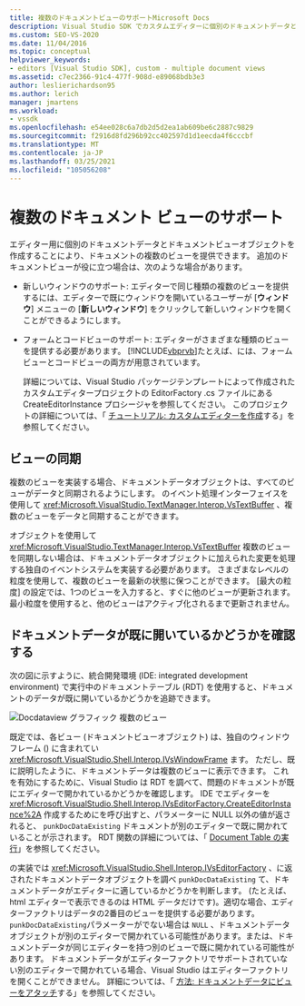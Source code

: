 ```yaml
---
title: 複数のドキュメントビューのサポートMicrosoft Docs
description: Visual Studio SDK でカスタムエディターに個別のドキュメントデータとドキュメントビューオブジェクトを使用して、ドキュメントの複数のビューを提供する方法について説明します。
ms.custom: SEO-VS-2020
ms.date: 11/04/2016
ms.topic: conceptual
helpviewer_keywords:
- editors [Visual Studio SDK], custom - multiple document views
ms.assetid: c7ec2366-91c4-477f-908d-e89068bdb3e3
author: leslierichardson95
ms.author: lerich
manager: jmartens
ms.workload:
- vssdk
ms.openlocfilehash: e54ee028c6a7db2d5d2ea1ab609be6c2887c9829
ms.sourcegitcommit: f2916d8fd296b92cc402597d1d1eecda4f6cccbf
ms.translationtype: MT
ms.contentlocale: ja-JP
ms.lasthandoff: 03/25/2021
ms.locfileid: "105056208"
---
```

# <a name="supporting-multiple-document-views"></a>複数のドキュメント ビューのサポート
エディター用に個別のドキュメントデータとドキュメントビューオブジェクトを作成することにより、ドキュメントの複数のビューを提供できます。 追加のドキュメントビューが役に立つ場合は、次のような場合があります。

- 新しいウィンドウのサポート: エディターで同じ種類の複数のビューを提供するには、エディターで既にウィンドウを開いているユーザーが [**ウィンドウ**] メニューの [**新しいウィンドウ**] をクリックして新しいウィンドウを開くことができるようにします。

- フォームとコードビューのサポート: エディターがさまざまな種類のビューを提供する必要があります。 [!INCLUDE[vbprvb](../code-quality/includes/vbprvb_md.md)]たとえば、には、フォームビューとコードビューの両方が用意されています。

  詳細については、Visual Studio パッケージテンプレートによって作成されたカスタムエディタープロジェクトの EditorFactory .cs ファイルにある CreateEditorInstance プロシージャを参照してください。 このプロジェクトの詳細については、「 [チュートリアル: カスタムエディターを作成](../extensibility/walkthrough-creating-a-custom-editor.md)する」を参照してください。

## <a name="synchronizing-views"></a>ビューの同期
 複数のビューを実装する場合、ドキュメントデータオブジェクトは、すべてのビューがデータと同期されるようにします。 のイベント処理インターフェイスを使用して <xref:Microsoft.VisualStudio.TextManager.Interop.VsTextBuffer> 、複数のビューをデータと同期することができます。

 オブジェクトを使用して <xref:Microsoft.VisualStudio.TextManager.Interop.VsTextBuffer> 複数のビューを同期しない場合は、ドキュメントデータオブジェクトに加えられた変更を処理する独自のイベントシステムを実装する必要があります。 さまざまなレベルの粒度を使用して、複数のビューを最新の状態に保つことができます。 [最大の粒度] の設定では、1つのビューを入力すると、すぐに他のビューが更新されます。 最小粒度を使用すると、他のビューはアクティブ化されるまで更新されません。

## <a name="determining-whether-document-data-is-already-open"></a>ドキュメントデータが既に開いているかどうかを確認する
 次の図に示すように、統合開発環境 (IDE: integrated development environment) で実行中のドキュメントテーブル (RDT) を使用すると、ドキュメントのデータが既に開いているかどうかを追跡できます。

 ![Docdataview グラフィック](../extensibility/media/docdataview.gif "Docdataview") 複数のビュー

 既定では、各ビュー (ドキュメントビューオブジェクト) は、独自のウィンドウフレーム () に含まれてい <xref:Microsoft.VisualStudio.Shell.Interop.IVsWindowFrame> ます。 ただし、既に説明したように、ドキュメントデータは複数のビューに表示できます。 これを有効にするために、Visual Studio は RDT を調べて、問題のドキュメントが既にエディターで開かれているかどうかを確認します。 IDE でエディターを <xref:Microsoft.VisualStudio.Shell.Interop.IVsEditorFactory.CreateEditorInstance%2A> 作成するためにを呼び出すと、パラメーターに NULL 以外の値が返されると、 `punkDocDataExisting` ドキュメントが別のエディターで既に開かれていることが示されます。 RDT 関数の詳細については、「 [Document Table の実行](../extensibility/internals/running-document-table.md)」を参照してください。

 の実装では <xref:Microsoft.VisualStudio.Shell.Interop.IVsEditorFactory> 、に返されたドキュメントデータオブジェクトを調べ `punkDocDataExisting` て、ドキュメントデータがエディターに適しているかどうかを判断します。 (たとえば、html エディターで表示できるのは HTML データだけです)。適切な場合、エディターファクトリはデータの2番目のビューを提供する必要があります。 `punkDocDataExisting`パラメーターがでない場合は `NULL` 、ドキュメントデータオブジェクトが別のエディターで開かれている可能性があります。または、ドキュメントデータが同じエディターを持つ別のビューで既に開かれている可能性があります。 ドキュメントデータがエディターファクトリでサポートされていない別のエディターで開かれている場合、Visual Studio はエディターファクトリを開くことができません。 詳細については、「 [方法: ドキュメントデータにビューをアタッチ](../extensibility/how-to-attach-views-to-document-data.md)する」を参照してください。
